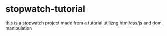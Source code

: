 # stopwatch-tutorial
this is a stopwatch project made from a tutorial utilizng html/css/js and dom manipulation
